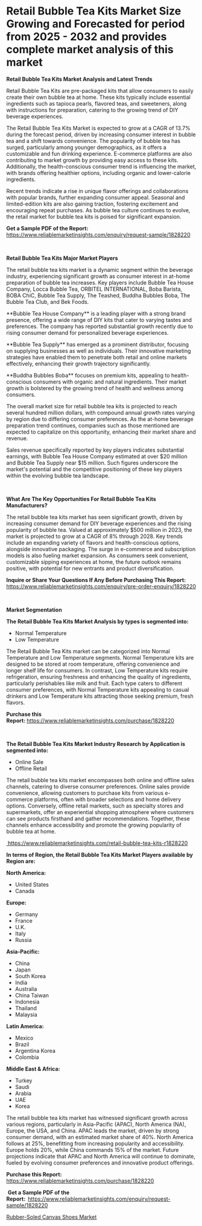 <p><h1>Retail Bubble Tea Kits Market Size Growing and Forecasted for period from 2025 - 2032 and provides complete market analysis of this market</h1></p><p><strong>Retail Bubble Tea Kits Market Analysis and Latest Trends</strong></p>
<p><p>Retail Bubble Tea Kits are pre-packaged kits that allow consumers to easily create their own bubble tea at home. These kits typically include essential ingredients such as tapioca pearls, flavored teas, and sweeteners, along with instructions for preparation, catering to the growing trend of DIY beverage experiences.</p><p>The Retail Bubble Tea Kits Market is expected to grow at a CAGR of 13.7% during the forecast period, driven by increasing consumer interest in bubble tea and a shift towards convenience. The popularity of bubble tea has surged, particularly among younger demographics, as it offers a customizable and fun drinking experience. E-commerce platforms are also contributing to market growth by providing easy access to these kits. Additionally, the health-conscious consumer trend is influencing the market, with brands offering healthier options, including organic and lower-calorie ingredients.</p><p>Recent trends indicate a rise in unique flavor offerings and collaborations with popular brands, further expanding consumer appeal. Seasonal and limited-edition kits are also gaining traction, fostering excitement and encouraging repeat purchases. As bubble tea culture continues to evolve, the retail market for bubble tea kits is poised for significant expansion.</p></p>
<p><strong>Get a Sample PDF of the Report:&nbsp;</strong> <a href="https://www.reliablemarketinsights.com/enquiry/request-sample/1828220?utm_campaign=3320&utm_medium=2&utm_source=Github&utm_content=ia&utm_term=05042025&utm_id=retail-bubble-tea-kits">https://www.reliablemarketinsights.com/enquiry/request-sample/1828220</a></p>
<p>&nbsp;</p>
<p><strong>Retail Bubble Tea Kits Major Market Players</strong></p>
<p><p>The retail bubble tea kits market is a dynamic segment within the beverage industry, experiencing significant growth as consumer interest in at-home preparation of bubble tea increases. Key players include Bubble Tea House Company, Locca Bubble Tea, ORBITEL INTERNATIONAL, Boba Barista, BOBA ChiC, Bubble Tea Supply, The Teashed, Buddha Bubbles Boba, The Bubble Tea Club, and Bek Foods.</p><p>**Bubble Tea House Company** is a leading player with a strong brand presence, offering a wide range of DIY kits that cater to varying tastes and preferences. The company has reported substantial growth recently due to rising consumer demand for personalized beverage experiences. </p><p>**Bubble Tea Supply** has emerged as a prominent distributor, focusing on supplying businesses as well as individuals. Their innovative marketing strategies have enabled them to penetrate both retail and online markets effectively, enhancing their growth trajectory significantly.</p><p>**Buddha Bubbles Boba** focuses on premium kits, appealing to health-conscious consumers with organic and natural ingredients. Their market growth is bolstered by the growing trend of health and wellness among consumers. </p><p>The overall market size for retail bubble tea kits is projected to reach several hundred million dollars, with compound annual growth rates varying by region due to differing consumer preferences. As the at-home beverage preparation trend continues, companies such as those mentioned are expected to capitalize on this opportunity, enhancing their market share and revenue.</p><p>Sales revenue specifically reported by key players indicates substantial earnings, with Bubble Tea House Company estimated at over $20 million and Bubble Tea Supply near $15 million. Such figures underscore the market's potential and the competitive positioning of these key players within the evolving bubble tea landscape.</p></p>
<p>&nbsp;</p>
<p><strong>What Are The Key Opportunities For Retail Bubble Tea Kits Manufacturers?</strong></p>
<p><p>The retail bubble tea kits market has seen significant growth, driven by increasing consumer demand for DIY beverage experiences and the rising popularity of bubble tea. Valued at approximately $500 million in 2023, the market is projected to grow at a CAGR of 8% through 2028. Key trends include an expanding variety of flavors and health-conscious options, alongside innovative packaging. The surge in e-commerce and subscription models is also fueling market expansion. As consumers seek convenient, customizable sipping experiences at home, the future outlook remains positive, with potential for new entrants and product diversification.</p></p>
<p><strong>Inquire or Share Your Questions If Any Before Purchasing This Report:</strong> <a href="https://www.reliablemarketinsights.com/enquiry/pre-order-enquiry/1828220?utm_campaign=3320&utm_medium=2&utm_source=Github&utm_content=ia&utm_term=05042025&utm_id=retail-bubble-tea-kits">https://www.reliablemarketinsights.com/enquiry/pre-order-enquiry/1828220</a></p>
<p>&nbsp;</p>
<p><strong>Market Segmentation</strong></p>
<p><strong>The Retail Bubble Tea Kits Market Analysis by types is segmented into:</strong></p>
<p><ul><li>Normal Temperature</li><li>Low Temperature</li></ul></p>
<p><p>The Retail Bubble Tea Kits market can be categorized into Normal Temperature and Low Temperature segments. Normal Temperature kits are designed to be stored at room temperature, offering convenience and longer shelf life for consumers. In contrast, Low Temperature kits require refrigeration, ensuring freshness and enhancing the quality of ingredients, particularly perishables like milk and fruit. Each type caters to different consumer preferences, with Normal Temperature kits appealing to casual drinkers and Low Temperature kits attracting those seeking premium, fresh flavors.</p></p>
<p><strong>Purchase this Report:&nbsp;</strong><a href="https://www.reliablemarketinsights.com/purchase/1828220?utm_campaign=3320&utm_medium=2&utm_source=Github&utm_content=ia&utm_term=05042025&utm_id=retail-bubble-tea-kits">https://www.reliablemarketinsights.com/purchase/1828220</a></p>
<p>&nbsp;</p>
<p><strong>The Retail Bubble Tea Kits Market Industry Research by Application is segmented into:</strong></p>
<p><ul><li>Online Sale</li><li>Offline Retail</li></ul></p>
<p><p>The retail bubble tea kits market encompasses both online and offline sales channels, catering to diverse consumer preferences. Online sales provide convenience, allowing customers to purchase kits from various e-commerce platforms, often with broader selections and home delivery options. Conversely, offline retail markets, such as specialty stores and supermarkets, offer an experiential shopping atmosphere where customers can see products firsthand and gather recommendations. Together, these channels enhance accessibility and promote the growing popularity of bubble tea at home.</p></p>
<p><a href="https://www.reliablemarketinsights.com/retail-bubble-tea-kits-r1828220?utm_campaign=3320&utm_medium=2&utm_source=Github&utm_content=ia&utm_term=05042025&utm_id=retail-bubble-tea-kits">&nbsp;https://www.reliablemarketinsights.com/retail-bubble-tea-kits-r1828220</a></p>
<p><strong>In terms of Region, the Retail Bubble Tea Kits Market Players available by Region are:</strong></p>
<p>
    <p> <strong> North America: </strong>
        <ul>
            <li>United States</li>
            <li>Canada</li>
        </ul>
        </p> 
    <p> <strong> Europe: </strong>
        <ul>
            <li>Germany</li>
            <li>France</li>
            <li>U.K.</li>
            <li>Italy</li>
            <li>Russia</li>
        </ul>
        </p> 
    <p> <strong> Asia-Pacific: </strong>
        <ul>
            <li>China</li>
            <li>Japan</li>
            <li>South Korea</li>
            <li>India</li>
            <li>Australia</li>
            <li>China Taiwan</li>
            <li>Indonesia</li>
            <li>Thailand</li>
            <li>Malaysia</li>
        </ul>
        </p> 
    <p> <strong> Latin America: </strong>
        <ul>
            <li>Mexico</li>
            <li>Brazil</li>
            <li>Argentina Korea</li>
            <li>Colombia</li>
        </ul>
        </p> 
    <p> <strong> Middle East & Africa: </strong>
        <ul>
            <li>Turkey</li>
            <li>Saudi</li>
            <li>Arabia</li>
            <li>UAE</li>
            <li>Korea</li>
        </ul>
    </p>
    </p>
<p><p>The retail bubble tea kits market has witnessed significant growth across various regions, particularly in Asia-Pacific (APAC), North America (NA), Europe, the USA, and China. APAC leads the market, driven by strong consumer demand, with an estimated market share of 40%. North America follows at 25%, benefitting from increasing popularity and accessibility. Europe holds 20%, while China commands 15% of the market. Future projections indicate that APAC and North America will continue to dominate, fueled by evolving consumer preferences and innovative product offerings.</p></p>
<p><strong>Purchase this Report: </strong><a href="https://www.reliablemarketinsights.com/purchase/1828220?utm_campaign=3320&utm_medium=2&utm_source=Github&utm_content=ia&utm_term=05042025&utm_id=retail-bubble-tea-kits">https://www.reliablemarketinsights.com/purchase/1828220</a></p>
<p>&nbsp;<strong>Get a Sample PDF of the Report:&nbsp;&nbsp;</strong><a href="https://www.reliablemarketinsights.com/enquiry/request-sample/1828220?utm_campaign=3320&utm_medium=2&utm_source=Github&utm_content=ia&utm_term=05042025&utm_id=retail-bubble-tea-kits">https://www.reliablemarketinsights.com/enquiry/request-sample/1828220</a></p>
<p><strong></strong></p>
<p><p><a href="https://github.com/gunbybeahmg1/Market-Research-Report-List-1/blob/main/rubber-soled-canvas-shoes-market.md?utm_campaign=3320&utm_medium=2&utm_source=Github&utm_content=ia&utm_term=05042025&utm_id=retail-bubble-tea-kits">Rubber-Soled Canvas Shoes Market</a></p></p>